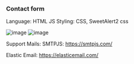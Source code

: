 
### Contact form ###

Language: HTML JS
Styling: CSS, SweetAlert2 css

![image](https://github.com/user-attachments/assets/ead339df-073f-4242-9f7c-5b7fc1ec3a5c)
![image](https://github.com/user-attachments/assets/6cadc3a6-9eea-4f77-8412-11cb43311ef0)

Support Mails:
SMTPJS:
https://smtpjs.com/

Elastic Email:
https://elasticemail.com/

